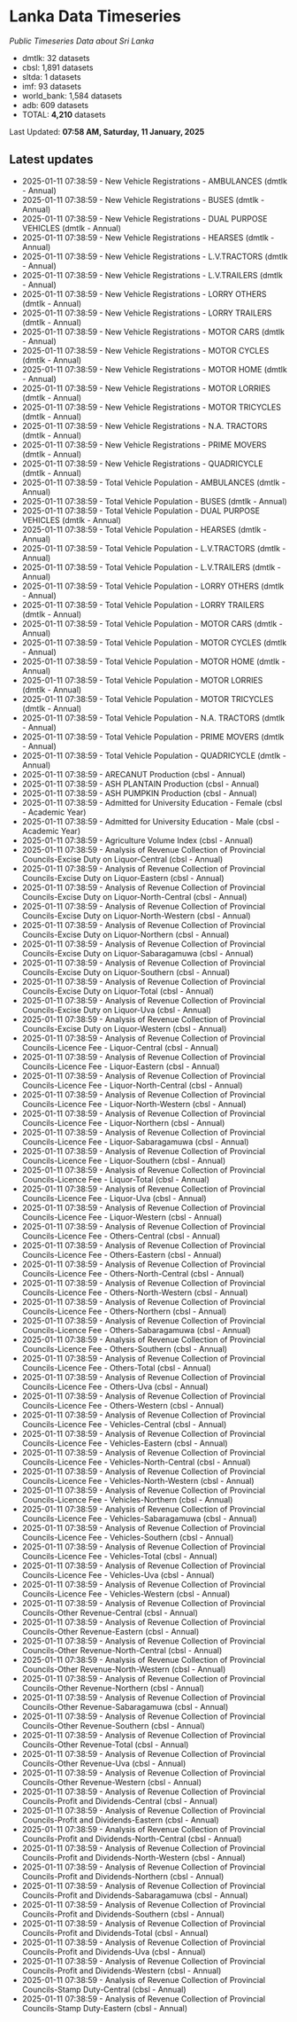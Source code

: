 # Lanka Data Timeseries
*Public Timeseries Data about Sri Lanka*

* dmtlk: 32 datasets
* cbsl: 1,891 datasets
* sltda: 1 datasets
* imf: 93 datasets
* world_bank: 1,584 datasets
* adb: 609 datasets
* TOTAL: **4,210** datasets

Last Updated: **07:58 AM, Saturday, 11 January, 2025**

## Latest updates

* 2025-01-11 07:38:59 - New Vehicle Registrations - AMBULANCES (dmtlk - Annual)
* 2025-01-11 07:38:59 - New Vehicle Registrations - BUSES (dmtlk - Annual)
* 2025-01-11 07:38:59 - New Vehicle Registrations - DUAL PURPOSE VEHICLES (dmtlk - Annual)
* 2025-01-11 07:38:59 - New Vehicle Registrations - HEARSES (dmtlk - Annual)
* 2025-01-11 07:38:59 - New Vehicle Registrations - L.V.TRACTORS (dmtlk - Annual)
* 2025-01-11 07:38:59 - New Vehicle Registrations - L.V.TRAILERS (dmtlk - Annual)
* 2025-01-11 07:38:59 - New Vehicle Registrations - LORRY OTHERS (dmtlk - Annual)
* 2025-01-11 07:38:59 - New Vehicle Registrations - LORRY TRAILERS (dmtlk - Annual)
* 2025-01-11 07:38:59 - New Vehicle Registrations - MOTOR CARS (dmtlk - Annual)
* 2025-01-11 07:38:59 - New Vehicle Registrations - MOTOR CYCLES (dmtlk - Annual)
* 2025-01-11 07:38:59 - New Vehicle Registrations - MOTOR HOME (dmtlk - Annual)
* 2025-01-11 07:38:59 - New Vehicle Registrations - MOTOR LORRIES (dmtlk - Annual)
* 2025-01-11 07:38:59 - New Vehicle Registrations - MOTOR TRICYCLES (dmtlk - Annual)
* 2025-01-11 07:38:59 - New Vehicle Registrations - N.A. TRACTORS (dmtlk - Annual)
* 2025-01-11 07:38:59 - New Vehicle Registrations - PRIME MOVERS (dmtlk - Annual)
* 2025-01-11 07:38:59 - New Vehicle Registrations - QUADRICYCLE (dmtlk - Annual)
* 2025-01-11 07:38:59 - Total Vehicle Population - AMBULANCES (dmtlk - Annual)
* 2025-01-11 07:38:59 - Total Vehicle Population - BUSES (dmtlk - Annual)
* 2025-01-11 07:38:59 - Total Vehicle Population - DUAL PURPOSE VEHICLES (dmtlk - Annual)
* 2025-01-11 07:38:59 - Total Vehicle Population - HEARSES (dmtlk - Annual)
* 2025-01-11 07:38:59 - Total Vehicle Population - L.V.TRACTORS (dmtlk - Annual)
* 2025-01-11 07:38:59 - Total Vehicle Population - L.V.TRAILERS (dmtlk - Annual)
* 2025-01-11 07:38:59 - Total Vehicle Population - LORRY OTHERS (dmtlk - Annual)
* 2025-01-11 07:38:59 - Total Vehicle Population - LORRY TRAILERS (dmtlk - Annual)
* 2025-01-11 07:38:59 - Total Vehicle Population - MOTOR CARS (dmtlk - Annual)
* 2025-01-11 07:38:59 - Total Vehicle Population - MOTOR CYCLES (dmtlk - Annual)
* 2025-01-11 07:38:59 - Total Vehicle Population - MOTOR HOME (dmtlk - Annual)
* 2025-01-11 07:38:59 - Total Vehicle Population - MOTOR LORRIES (dmtlk - Annual)
* 2025-01-11 07:38:59 - Total Vehicle Population - MOTOR TRICYCLES (dmtlk - Annual)
* 2025-01-11 07:38:59 - Total Vehicle Population - N.A. TRACTORS (dmtlk - Annual)
* 2025-01-11 07:38:59 - Total Vehicle Population - PRIME MOVERS (dmtlk - Annual)
* 2025-01-11 07:38:59 - Total Vehicle Population - QUADRICYCLE (dmtlk - Annual)
* 2025-01-11 07:38:59 - ARECANUT Production (cbsl - Annual)
* 2025-01-11 07:38:59 - ASH PLANTAIN Production (cbsl - Annual)
* 2025-01-11 07:38:59 - ASH PUMPKIN Production (cbsl - Annual)
* 2025-01-11 07:38:59 - Admitted for University Education - Female (cbsl - Academic Year)
* 2025-01-11 07:38:59 - Admitted for University Education - Male (cbsl - Academic Year)
* 2025-01-11 07:38:59 - Agriculture Volume Index (cbsl - Annual)
* 2025-01-11 07:38:59 - Analysis of Revenue Collection of Provincial Councils-Excise Duty on Liquor-Central (cbsl - Annual)
* 2025-01-11 07:38:59 - Analysis of Revenue Collection of Provincial Councils-Excise Duty on Liquor-Eastern (cbsl - Annual)
* 2025-01-11 07:38:59 - Analysis of Revenue Collection of Provincial Councils-Excise Duty on Liquor-North-Central (cbsl - Annual)
* 2025-01-11 07:38:59 - Analysis of Revenue Collection of Provincial Councils-Excise Duty on Liquor-North-Western (cbsl - Annual)
* 2025-01-11 07:38:59 - Analysis of Revenue Collection of Provincial Councils-Excise Duty on Liquor-Northern (cbsl - Annual)
* 2025-01-11 07:38:59 - Analysis of Revenue Collection of Provincial Councils-Excise Duty on Liquor-Sabaragamuwa (cbsl - Annual)
* 2025-01-11 07:38:59 - Analysis of Revenue Collection of Provincial Councils-Excise Duty on Liquor-Southern (cbsl - Annual)
* 2025-01-11 07:38:59 - Analysis of Revenue Collection of Provincial Councils-Excise Duty on Liquor-Total (cbsl - Annual)
* 2025-01-11 07:38:59 - Analysis of Revenue Collection of Provincial Councils-Excise Duty on Liquor-Uva (cbsl - Annual)
* 2025-01-11 07:38:59 - Analysis of Revenue Collection of Provincial Councils-Excise Duty on Liquor-Western (cbsl - Annual)
* 2025-01-11 07:38:59 - Analysis of Revenue Collection of Provincial Councils-Licence Fee - Liquor-Central (cbsl - Annual)
* 2025-01-11 07:38:59 - Analysis of Revenue Collection of Provincial Councils-Licence Fee - Liquor-Eastern (cbsl - Annual)
* 2025-01-11 07:38:59 - Analysis of Revenue Collection of Provincial Councils-Licence Fee - Liquor-North-Central (cbsl - Annual)
* 2025-01-11 07:38:59 - Analysis of Revenue Collection of Provincial Councils-Licence Fee - Liquor-North-Western (cbsl - Annual)
* 2025-01-11 07:38:59 - Analysis of Revenue Collection of Provincial Councils-Licence Fee - Liquor-Northern (cbsl - Annual)
* 2025-01-11 07:38:59 - Analysis of Revenue Collection of Provincial Councils-Licence Fee - Liquor-Sabaragamuwa (cbsl - Annual)
* 2025-01-11 07:38:59 - Analysis of Revenue Collection of Provincial Councils-Licence Fee - Liquor-Southern (cbsl - Annual)
* 2025-01-11 07:38:59 - Analysis of Revenue Collection of Provincial Councils-Licence Fee - Liquor-Total (cbsl - Annual)
* 2025-01-11 07:38:59 - Analysis of Revenue Collection of Provincial Councils-Licence Fee - Liquor-Uva (cbsl - Annual)
* 2025-01-11 07:38:59 - Analysis of Revenue Collection of Provincial Councils-Licence Fee - Liquor-Western (cbsl - Annual)
* 2025-01-11 07:38:59 - Analysis of Revenue Collection of Provincial Councils-Licence Fee - Others-Central (cbsl - Annual)
* 2025-01-11 07:38:59 - Analysis of Revenue Collection of Provincial Councils-Licence Fee - Others-Eastern (cbsl - Annual)
* 2025-01-11 07:38:59 - Analysis of Revenue Collection of Provincial Councils-Licence Fee - Others-North-Central (cbsl - Annual)
* 2025-01-11 07:38:59 - Analysis of Revenue Collection of Provincial Councils-Licence Fee - Others-North-Western (cbsl - Annual)
* 2025-01-11 07:38:59 - Analysis of Revenue Collection of Provincial Councils-Licence Fee - Others-Northern (cbsl - Annual)
* 2025-01-11 07:38:59 - Analysis of Revenue Collection of Provincial Councils-Licence Fee - Others-Sabaragamuwa (cbsl - Annual)
* 2025-01-11 07:38:59 - Analysis of Revenue Collection of Provincial Councils-Licence Fee - Others-Southern (cbsl - Annual)
* 2025-01-11 07:38:59 - Analysis of Revenue Collection of Provincial Councils-Licence Fee - Others-Total (cbsl - Annual)
* 2025-01-11 07:38:59 - Analysis of Revenue Collection of Provincial Councils-Licence Fee - Others-Uva (cbsl - Annual)
* 2025-01-11 07:38:59 - Analysis of Revenue Collection of Provincial Councils-Licence Fee - Others-Western (cbsl - Annual)
* 2025-01-11 07:38:59 - Analysis of Revenue Collection of Provincial Councils-Licence Fee - Vehicles-Central (cbsl - Annual)
* 2025-01-11 07:38:59 - Analysis of Revenue Collection of Provincial Councils-Licence Fee - Vehicles-Eastern (cbsl - Annual)
* 2025-01-11 07:38:59 - Analysis of Revenue Collection of Provincial Councils-Licence Fee - Vehicles-North-Central (cbsl - Annual)
* 2025-01-11 07:38:59 - Analysis of Revenue Collection of Provincial Councils-Licence Fee - Vehicles-North-Western (cbsl - Annual)
* 2025-01-11 07:38:59 - Analysis of Revenue Collection of Provincial Councils-Licence Fee - Vehicles-Northern (cbsl - Annual)
* 2025-01-11 07:38:59 - Analysis of Revenue Collection of Provincial Councils-Licence Fee - Vehicles-Sabaragamuwa (cbsl - Annual)
* 2025-01-11 07:38:59 - Analysis of Revenue Collection of Provincial Councils-Licence Fee - Vehicles-Southern (cbsl - Annual)
* 2025-01-11 07:38:59 - Analysis of Revenue Collection of Provincial Councils-Licence Fee - Vehicles-Total (cbsl - Annual)
* 2025-01-11 07:38:59 - Analysis of Revenue Collection of Provincial Councils-Licence Fee - Vehicles-Uva (cbsl - Annual)
* 2025-01-11 07:38:59 - Analysis of Revenue Collection of Provincial Councils-Licence Fee - Vehicles-Western (cbsl - Annual)
* 2025-01-11 07:38:59 - Analysis of Revenue Collection of Provincial Councils-Other Revenue-Central (cbsl - Annual)
* 2025-01-11 07:38:59 - Analysis of Revenue Collection of Provincial Councils-Other Revenue-Eastern (cbsl - Annual)
* 2025-01-11 07:38:59 - Analysis of Revenue Collection of Provincial Councils-Other Revenue-North-Central (cbsl - Annual)
* 2025-01-11 07:38:59 - Analysis of Revenue Collection of Provincial Councils-Other Revenue-North-Western (cbsl - Annual)
* 2025-01-11 07:38:59 - Analysis of Revenue Collection of Provincial Councils-Other Revenue-Northern (cbsl - Annual)
* 2025-01-11 07:38:59 - Analysis of Revenue Collection of Provincial Councils-Other Revenue-Sabaragamuwa (cbsl - Annual)
* 2025-01-11 07:38:59 - Analysis of Revenue Collection of Provincial Councils-Other Revenue-Southern (cbsl - Annual)
* 2025-01-11 07:38:59 - Analysis of Revenue Collection of Provincial Councils-Other Revenue-Total (cbsl - Annual)
* 2025-01-11 07:38:59 - Analysis of Revenue Collection of Provincial Councils-Other Revenue-Uva (cbsl - Annual)
* 2025-01-11 07:38:59 - Analysis of Revenue Collection of Provincial Councils-Other Revenue-Western (cbsl - Annual)
* 2025-01-11 07:38:59 - Analysis of Revenue Collection of Provincial Councils-Profit and Dividends-Central (cbsl - Annual)
* 2025-01-11 07:38:59 - Analysis of Revenue Collection of Provincial Councils-Profit and Dividends-Eastern (cbsl - Annual)
* 2025-01-11 07:38:59 - Analysis of Revenue Collection of Provincial Councils-Profit and Dividends-North-Central (cbsl - Annual)
* 2025-01-11 07:38:59 - Analysis of Revenue Collection of Provincial Councils-Profit and Dividends-North-Western (cbsl - Annual)
* 2025-01-11 07:38:59 - Analysis of Revenue Collection of Provincial Councils-Profit and Dividends-Northern (cbsl - Annual)
* 2025-01-11 07:38:59 - Analysis of Revenue Collection of Provincial Councils-Profit and Dividends-Sabaragamuwa (cbsl - Annual)
* 2025-01-11 07:38:59 - Analysis of Revenue Collection of Provincial Councils-Profit and Dividends-Southern (cbsl - Annual)
* 2025-01-11 07:38:59 - Analysis of Revenue Collection of Provincial Councils-Profit and Dividends-Total (cbsl - Annual)
* 2025-01-11 07:38:59 - Analysis of Revenue Collection of Provincial Councils-Profit and Dividends-Uva (cbsl - Annual)
* 2025-01-11 07:38:59 - Analysis of Revenue Collection of Provincial Councils-Profit and Dividends-Western (cbsl - Annual)
* 2025-01-11 07:38:59 - Analysis of Revenue Collection of Provincial Councils-Stamp Duty-Central (cbsl - Annual)
* 2025-01-11 07:38:59 - Analysis of Revenue Collection of Provincial Councils-Stamp Duty-Eastern (cbsl - Annual)